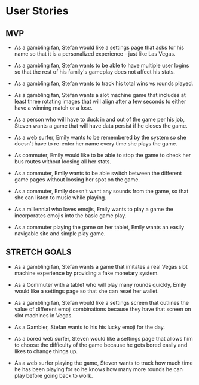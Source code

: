 # User Stories

## MVP

- As a gambling fan, Stefan would like a settings page that asks for his name so that it is a personalized experience - just like Las Vegas.

- As a gambling fan, Stefan wants to be able to have multiple user logins so that the rest of his family's gameplay does not affect his stats.

- As a gambling fan, Stefan wants to track his total wins vs rounds played.

- As a gambling fan, Stefan wants a slot machine game that includes at least three rotating images that will align after a few seconds to either have a winning match or a lose.

- As a person who will have to duck in and out of the game per his job, Steven wants a game that will have data persist if he closes the game.

- As a web surfer, Emily wants to be remembered by the system so she doesn't have to re-enter her name every time she plays the game.

- As commuter, Emily would like to be able to stop the game to check her bus routes without loosing all her stats.

- As a commuter, Emily wants to be able switch between the different game pages without loosing her spot on the game.

- As a commuter, Emily doesn't want any sounds from the game, so that she can listen to music while playing.

- As a millennial who loves emojis, Emily wants to play a game the incorporates emojis into the basic game play.

- As a commuter playing the game on her tablet, Emily wants an easily navigable site and simple play game.

## STRETCH GOALS

- As a gambling fan, Stefan wants a game that imitates a real Vegas slot machine experience by providing a fake monetary system.

- As a Commuter with a tablet who will play many rounds quickly, Emily would like a settings page so that she can reset her wallet.

- As a gambling fan, Stefan would like a settings screen that outlines the value of different emoji combinations because they have that screen on slot machines in Vegas.

- As a Gambler, Stefan wants to his his lucky emoji for the day.

- As a bored web surfer, Steven would like a settings page that allows him to choose the difficulty of the game because he gets bored easily and likes to change things up.

- As a web surfer playing the game, Steven wants to track how much time he has been playing for so he knows how many more rounds he can play before going back to work.

